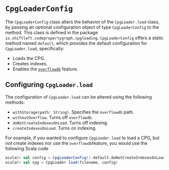 # `CpgLoaderConfig`

The `CpgLoaderConfig` class alters the behavior of the `CpgLoader.load` class, by passing an optional configuration object of type `CpgLoaderConfig` to the method. This class is defined in the package `io.shiftleft.codepropertygraph.cpgloading`. `CpgLoaderConfig` offers a static method named `default`, which provides the default configuration for `CpgLoader.load`, specifically:

* Loads the CPG.
* Creates indexes.
* Enables the [`overflowdb`](../about/ocular-memory-size.md) feature.

## Configuring `CpgLoader.load`

The configuration of `CpgLoader.load` can be altered using the following methods:

* `withStorage(path: String)`. Specifies the `overflowdb` path.
* `withoutOverflow`. Turns off `overflowdb`.
*  `doNotCreateIndexesOnLoad`. Turns off indexing.
* `createIndexesOnLoad`. Turns on indexing.

For example, if you wanted to configure `CpgLoader.load` to load a CPG, but *not* create indexes nor use the `overflowdb`feature, you would use the following Scala code

```scala
ocular> val config = CpgLoaderConfig().default.doNotCreateIndexesOnLoad.withoutOverflow
ocular> val cpg = CpgLoader.load(filename, config)
```
